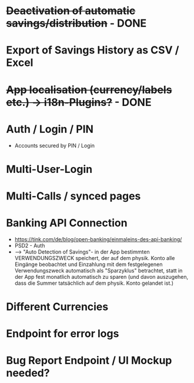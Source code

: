 
# ~~Deactivation of automatic savings/distribution~~  - DONE

# Export of Savings History as CSV / Excel


# ~~App localisation (currency/labels etc.) -> i18n-Plugins?~~ - DONE


# Auth / Login / PIN
- Accounts secured by PIN / Login
  
# Multi-User-Login


# Multi-Calls / synced pages


# Banking API Connection
- https://tink.com/de/blog/open-banking/einmaleins-des-api-banking/
- PSD2 - Auth
- --> "Auto Detection of Savings"- in der App bestimmten VERWENDUNGSZWECK speichert, der auf dem physik. Konto alle Eingänge beobachtet und Einzahlung mit dem festgelegenen Verwendungszweck automatisch als "Sparzyklus" betrachtet, statt in der App fest monatlich automatisch zu sparen (und davon auszugehen, dass die Summer tatsächlich auf dem physik. Konto gelandet ist.)


# Different Currencies

# Endpoint for error logs

# Bug Report Endpoint / UI Mockup needed?